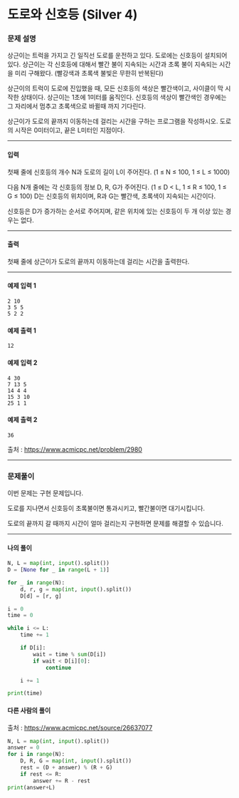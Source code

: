 # 도로와 신호등 (Silver 4)

### 문제 설명

상근이는 트럭을 가지고 긴 일직선 도로를 운전하고 있다. 도로에는 신호등이 설치되어 있다. 상근이는 각 신호등에 대해서 빨간 불이 지속되는 시간과 초록 불이 지속되는 시간을 미리 구해왔다. (빨강색과 초록색 불빛은 무한히 반복된다)

상근이의 트럭이 도로에 진입했을 때, 모든 신호등의 색상은 빨간색이고, 사이클이 막 시작한 상태이다. 상근이는 1초에 1미터를 움직인다. 신호등의 색상이 빨간색인 경우에는 그 자리에서 멈추고 초록색으로 바뀔때 까지 기다린다.

상근이가 도로의 끝까지 이동하는데 걸리는 시간을 구하는 프로그램을 작성하시오. 도로의 시작은 0미터이고, 끝은 L미터인 지점이다.

---

#### 입력

첫째 줄에 신호등의 개수 N과 도로의 길이 L이 주어진다. (1 ≤ N ≤ 100, 1 ≤ L ≤ 1000)

다음 N개 줄에는 각 신호등의 정보 D, R, G가 주어진다. (1 ≤ D < L, 1 ≤ R ≤ 100, 1 ≤ G ≤ 100) D는 신호등의 위치이며, R과 G는 빨간색, 초록색이 지속되는 시간이다.

신호등은 D가 증가하는 순서로 주어지며, 같은 위치에 있는 신호등이 두 개 이상 있는 경우는 없다.

---

#### 출력

첫째 줄에 상근이가 도로의 끝까지 이동하는데 걸리는 시간을 출력한다.

---

#### 예제 입력 1

~~~
2 10
3 5 5
5 2 2
~~~

#### 예제 출력 1

~~~
12
~~~

#### 예제 입력 2

~~~
4 30
7 13 5
14 4 4
15 3 10
25 1 1
~~~

#### 예제 출력 2

~~~
36
~~~

출처 : https://www.acmicpc.net/problem/2980

---

### 문제풀이

이번 문제는 구현 문제입니다.

도로를 지나면서 신호등이 초록불이면 통과시키고, 빨간불이면 대기시킵니다.

도로의 끝까지 갈 때까지 시간이 얼마 걸리는지 구현하면 문제를 해결할 수 있습니다.

---

#### 나의 풀이

~~~python
N, L = map(int, input().split())
D = [None for _ in range(L + 1)]

for _ in range(N):
    d, r, g = map(int, input().split())
    D[d] = [r, g]

i = 0
time = 0

while i <= L:
    time += 1

    if D[i]:
        wait = time % sum(D[i])
        if wait < D[i][0]:
            continue

    i += 1

print(time)
~~~

#### 다른 사람의 풀이

출처 : https://www.acmicpc.net/source/26637077

~~~python
N, L = map(int, input().split())
answer = 0
for i in range(N):
    D, R, G = map(int, input().split())
    rest = (D + answer) % (R + G)
    if rest <= R:
        answer += R - rest
print(answer+L)
~~~
